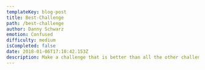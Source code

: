 ```yaml
---
templateKey: blog-post
title: Best-Challenge
path: /best-challenge
author: Danny Schwarz
emotion: Confused
difficulty: medium
isCompleted: false
date: 2018-01-06T17:10:42.153Z
description: Make a challenge that is better than all the other challenges and complete it.
---
```



